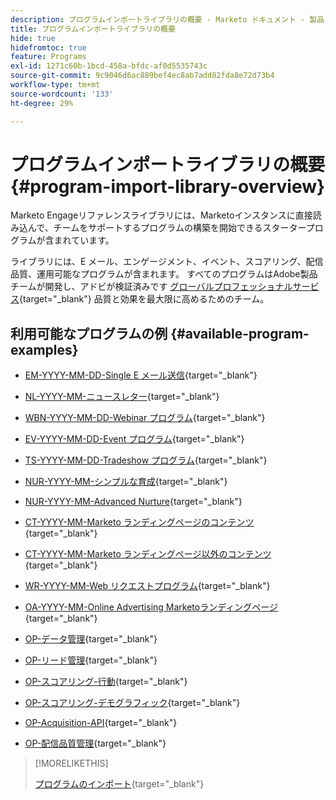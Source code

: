 ```yaml
---
description: プログラムインポートライブラリの概要 - Marketo ドキュメント - 製品ドキュメント
title: プログラムインポートライブラリの概要
hide: true
hidefromtoc: true
feature: Programs
exl-id: 1271c60b-1bcd-458a-bfdc-af0d5535743c
source-git-commit: 9c9046d6ac889bef4ec8ab7add82fda8e72d73b4
workflow-type: tm+mt
source-wordcount: '133'
ht-degree: 29%

---
```


# プログラムインポートライブラリの概要 {#program-import-library-overview}

Marketo Engageリファレンスライブラリには、Marketoインスタンスに直接読み込んで、チームをサポートするプログラムの構築を開始できるスタータープログラムが含まれています。

ライブラリには、E メール、エンゲージメント、イベント、スコアリング、配信品質、運用可能なプログラムが含まれます。 すべてのプログラムはAdobe製品チームが開発し、アドビが検証済みです [グローバルプロフェッショナルサービス](https://business.adobe.com/customers/consulting-services/main.html){target="_blank"} 品質と効果を最大限に高めるためのチーム。

## 利用可能なプログラムの例 {#available-program-examples}

* [EM-YYYY-MM-DD-Single E メール送信](/help/marketo/product-docs/core-marketo-concepts/programs/program-library/em-yyyy-mm-dd-single-email-send.md){target="_blank"}

* [NL-YYYY-MM-ニュースレター](/help/marketo/product-docs/core-marketo-concepts/programs/program-library/nl-yyyy-mm-newsletter.md){target="_blank"}

* [WBN-YYYY-MM-DD-Webinar プログラム](/help/marketo/product-docs/core-marketo-concepts/programs/program-library/wbn-yyyy-mm-dd-webinar-program.md){target="_blank"}

* [EV-YYYY-MM-DD-Event プログラム](/help/marketo/product-docs/core-marketo-concepts/programs/program-library/ev-yyyy-mm-dd-event-program.md){target="_blank"}

* [TS-YYYY-MM-DD-Tradeshow プログラム](/help/marketo/product-docs/core-marketo-concepts/programs/program-library/ts-yyyy-mm-dd-tradeshow-program.md){target="_blank"}

* [NUR-YYYY-MM-シンプルな育成](/help/marketo/product-docs/core-marketo-concepts/programs/program-library/nur-yyyy-mm-simple-nurture.md){target="_blank"}

* [NUR-YYYY-MM-Advanced Nurture](/help/marketo/product-docs/core-marketo-concepts/programs/program-library/nur-yyyy-mm-advanced-nurture.md){target="_blank"}

* [CT-YYYY-MM-Marketo ランディングページのコンテンツ](/help/marketo/product-docs/core-marketo-concepts/programs/program-library/ct-yyyy-mm-content-on-marketo-landing-page.md){target="_blank"}

* [CT-YYYY-MM-Marketo ランディングページ以外のコンテンツ](/help/marketo/product-docs/core-marketo-concepts/programs/program-library/ct-yyyy-mm-content-non-marketo-landing-page.md){target="_blank"}

* [WR-YYYY-MM-Web リクエストプログラム](/help/marketo/product-docs/core-marketo-concepts/programs/program-library/wr-yyyy-mm-web-request-program.md){target="_blank"}

* [OA-YYYY-MM-Online Advertising Marketoランディングページ](/help/marketo/product-docs/core-marketo-concepts/programs/program-library/oa-yyyy-mm-online-advertising-marketo-landing-page.md){target="_blank"}

* [OP-データ管理](/help/marketo/product-docs/core-marketo-concepts/programs/program-library/op-data-management.md){target="_blank"}

* [OP-リード管理](/help/marketo/product-docs/core-marketo-concepts/programs/program-library/op-lead-management.md){target="_blank"}

* [OP-スコアリング-行動](/help/marketo/product-docs/core-marketo-concepts/programs/program-library/op-scoring-behavior.md){target="_blank"}

* [OP-スコアリング-デモグラフィック](/help/marketo/product-docs/core-marketo-concepts/programs/program-library/op-scoring-demographic.md){target="_blank"}

* [OP-Acquisition-API](/help/marketo/product-docs/core-marketo-concepts/programs/program-library/op-acquisition-api.md){target="_blank"}

* [OP-配信品質管理](/help/marketo/product-docs/core-marketo-concepts/programs/program-library/op-deliverability-management.md){target="_blank"}

>[!MORELIKETHIS]
>
>[プログラムのインポート](/help/marketo/product-docs/core-marketo-concepts/programs/working-with-programs/import-a-program.md){target="_blank"}
